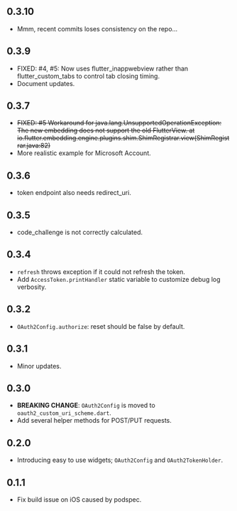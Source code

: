 ## 0.3.10

* Mmm, recent commits loses consistency on the repo...

## 0.3.9

* FIXED: #4, #5: Now uses flutter_inappwebview rather than flutter_custom_tabs to control tab closing timing.
* Document updates.

## 0.3.7

* ~~FIXED: #5 Workaround for java.lang.UnsupportedOperationException: The new embedding does not support the old FlutterView. at io.flutter.embedding.engine.plugins.shim.ShimRegistrar.view(ShimRegistrar.java:82)~~
* More realistic example for Microsoft Account.

## 0.3.6

* token endpoint also needs redirect_uri.

## 0.3.5

* code_challenge is not correctly calculated.

## 0.3.4

* `refresh` throws exception if it could not refresh the token.
* Add `AccessToken.printHandler` static variable to customize debug log verbosity.

## 0.3.2

* `OAuth2Config.authorize`: reset should be false by default.

## 0.3.1

* Minor updates.

## 0.3.0

* **BREAKING CHANGE**: `OAuth2Config` is moved to `oauth2_custom_uri_scheme.dart`.
* Add several helper methods for POST/PUT requests.

## 0.2.0

* Introducing easy to use widgets; `OAuth2Config` and `OAuth2TokenHolder`.

## 0.1.1

* Fix build issue on iOS caused by podspec.
